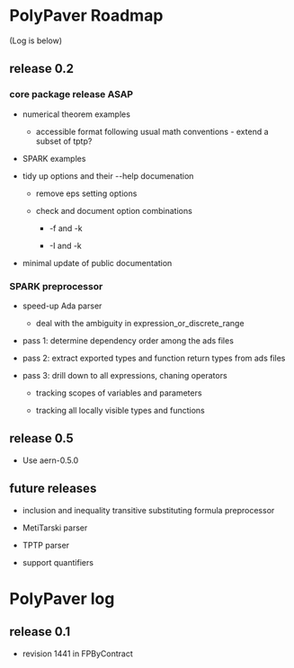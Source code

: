# PolyPaver Roadmap
(Log is below)

## release 0.2

### core package release ASAP

* numerical theorem examples

    * accessible format following usual math conventions - extend a subset of tptp?

* SPARK examples

* tidy up options and their --help documenation

    * remove eps setting options

    * check and document option combinations

        * -f and -k

        * -I and -k

* minimal update of public documentation

### SPARK preprocessor

* speed-up Ada parser

    * deal with the ambiguity in expression_or_discrete_range

* pass 1: determine dependency order among the ads files

* pass 2: extract exported types and function return types from ads files

* pass 3: drill down to all expressions, chaning operators

    * tracking scopes of variables and parameters

    * tracking all locally visible types and functions

## release 0.5

* Use aern-0.5.0

## future releases

* inclusion and inequality transitive substituting formula preprocessor

* MetiTarski parser

* TPTP parser

* support quantifiers

# PolyPaver log

## release 0.1

* revision 1441 in FPByContract